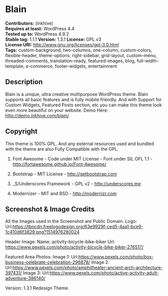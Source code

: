 # Blain

**Contributors:** (inkhive)  
**Requires at least:** WordPress 4.4  
**Tested up to:** WordPress 4.9.2  
**Stable tag:** 1.1.1 
**Version:** 1.3.1
**License:** GPL v3  
**License URI:** http://www.gnu.org/licenses/gpl-3.0.html  
**Tags:** custom-background, two-columns, one-column, custom-colors, flexible-header, theme-options, right-sidebar, grid-layout, custom-menu, threaded-comments, translation-ready, featured-images, blog, full-width-template, e-commerce, footer-widgets, entertainment



## Description

Blain is a unique, ultra creative multipurpose WordPress theme. Blain supports all basic features and is fully mobile friendly. And with Support for Custom Widgets, Featured Posts section, etc you can make this theme look even more beautiful on your website. 
Demo Here: http://demo.inkhive.com/blain/

## Copyright

This theme is 100% GPL. And any external resources used and bundled with the theme are also Fully Compatible with the GPL.

1. Font Awesome
	        - Code under MIT License
	        - Font under SIL OFL 1.1 
	        - http://fortawesome.github.io/Font-Awesome/
	
2. Bootstrap
    	    - MIT License
    	    - http://getbootstrap.com
    	
3. _S/Underscores Framework
             - GPL v2
             - http://underscores.me
                	
4. Modernizer 
 	        - MIT and BSD
            - http://modernizr.com
            
            
## Screenshot & Image Credits

All the Images used in the Screenshot are Public Domain.
Logo:
Url:https://tbncdn.freelogodesign.org/63e9929f-ced5-4aa1-bce9-1c410d6f3829.png?1514976280024

Header Image:
Name: activity-bicycle-bike-biker
Url: https://www.pexels.com/photo/activity-bicycle-bike-biker-276517/
 
Featured Area Photos:
Image 1:
Url:https://www.pexels.com/photo/box-business-celebrate-celebration-296878/
Image 2:
Url:https://www.pexels.com/photo/amphitheater-ancient-arch-architecture-397431/
Image 3:
Url:https://www.pexels.com/photo/active-activity-adult-adventure-386140/

Version: 1.3.1
Redesign Theme.

